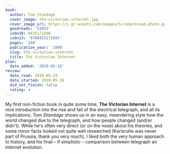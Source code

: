 ```yaml
---
book:
  author: Tom Standage
  cover_image: the-victorian-internet.jpg
  cover_image_url: https://i.gr-assets.com/images/S/compressed.photo.goodreads.com/books/1420563801l/52853._SX98_.jpg
  goodreads: '52853'
  isbn10: 0425171698
  isbn13: '9780425171691'
  pages: '240'
  publication_year: '1999'
  slug: the-victorian-internet
  title: The Victorian Internet
plan:
  date_added: '2019-05-16'
review:
  date_read: 2019-05-24
  date_started: 2019-05-16
  did_not_finish: false
  rating: 4
---
```


My first non-fiction book in quite some time, **The Victorian Internet** is a nice introduction into the rise and fall of the electrical telegraph, and all its implications. *Tom Standage* shows us in an easy, meandering style how the world changed due to the telegraph, and how people changed (and/or didn't). While he's often very direct (or on the nose) about his theories, and some minor facts looked not quite well researched (Karlsruhe was never part of Prussia, thank you very much), I liked both the very human approach to history, and his final – if simplistic – comparison between telegraph an internet evolution.
